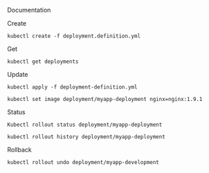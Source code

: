 Documentation

Create

`kubectl create -f deployment.definition.yml`

Get

`kubectl get deployments`

Update

`kubectl apply -f deployment-definition.yml`

`kubectl set image deployment/myapp-deployment nginx=nginx:1.9.1`

Status

`Kubectl rollout status deployment/myapp-deployment`

`kubectl rollout history deployment/myapp-deployment`

Rollback

`kubectl rollout undo deployment/myapp-development`
